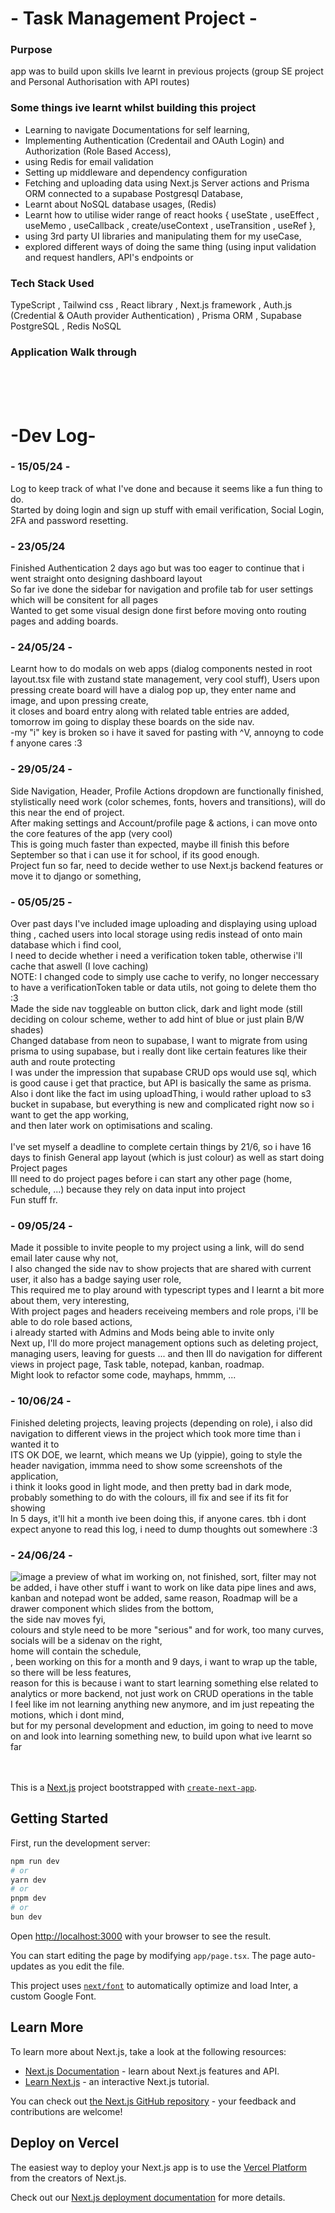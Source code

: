 
# - Task Management Project -
### Purpose
app was to build upon skills Ive learnt in previous projects (group SE project and Personal Authorisation with API routes) <br>
### Some things ive learnt whilst building this project
- Learning to navigate Documentations for self learning, <br>
- Implementing Authentication (Credentail and OAuth Login) and Authorization (Role Based Access), <br>
- using Redis for email validation
- Setting up middleware and dependency configuration <br>
- Fetching and uploading data using Next.js Server actions and Prisma ORM connected to a supabase Postgresql Database, <br>
- Learnt about NoSQL database usages, (Redis) <br>
- Learnt how to utilise wider range of react hooks { useState , useEffect , useMemo , useCallback , create/useContext , useTransition , useRef },<br>
- using 3rd party UI libraries and manipulating them for my useCase, <br>
- explored different ways of doing the same thing (using input validation and request handlers, API's endpoints or 
### Tech Stack Used
TypeScript , Tailwind css , React library , Next.js framework ,
Auth.js (Credential & OAuth provider Authentication) , Prisma ORM , Supabase PostgreSQL , Redis NoSQL
### Application Walk through







<br> <br> <br>
# -Dev Log-
### - 15/05/24 -
Log to keep track of what I've done and because it seems like a fun thing to do. <br>
Started by doing login and sign up stuff with email verification, Social Login, 2FA and password resetting. 
### - 23/05/24
Finished Authentication 2 days ago but was too eager to continue that i went straight onto designing dashboard layout<br>
So far ive done the sidebar for navigation and profile tab for user settings which will be consitent for all pages<br>
Wanted to get some visual design done first before moving onto routing pages and adding boards.
### - 24/05/24 -
Learnt how to do modals on web apps (dialog components nested in root layout.tsx file with zustand state management, very cool stuff),
Users upon pressing create board will have a dialog pop up, they enter name and image, and upon pressing create,<br> 
it closes and board entry along with related table entries are added, tomorrow im going to display these boards on the side nav.<br>
-my "i" key is broken so i have it saved for pasting with ^V, annoyng to code f anyone cares :3
### - 29/05/24 -
Side Navigation, Header, Profile Actions dropdown are functionally finished, <br> 
stylistically need work (color schemes, fonts, hovers and transitions), will do this near the end of project.<br>
After making settings and Account/profile page & actions, i can move onto the core features of the app (very cool)<br>
This is going much faster than expected, maybe ill finish this before September so that i can use it for school, if its good enough. <br>
Project fun so far, need to decide wether to use Next.js backend features or move it to django or something, <br>
### - 05/05/25 -
Over past days I've included image uploading and displaying using upload thing , cached users into local storage using redis instead of onto main database which i find cool,<br>
I need to decide whether i need a verification token table, otherwise i'll cache that aswell (I love caching) <br>
NOTE: I changed code to simply use cache to verify, no longer neccessary to have a verificationToken table or data utils, not going to delete them tho :3<br>
Made the side nav toggleable on button click, dark and light mode (still deciding on colour scheme, wether to add hint of blue or just plain B/W shades)<br>
Changed database from neon to supabase, I want to migrate from using prisma to using supabase, but i really dont like certain features like their auth and route protecting <br>
I was under the impression that supabase CRUD ops would use sql, which is good cause i get that practice, but API is basically the same as prisma.
Also i dont like the fact im using uploadThing, i would rather upload to s3 bucket in supabase, but everything is new and complicated right now so i want to get the app working, <br>
and then later work on optimisations and scaling.<br><br>
I've set myself a deadline to complete certain things by 21/6, so i have 16 days to finish General app layout (which is just colour) as well as start doing Project pages<br>
Ill need to do project pages before i can start any other page (home, schedule, ...) because they rely on data input into project<br>
Fun stuff fr.
### - 09/05/24 -
Made it possible to invite people to my project using a link, will do send email later cause why not, <br>
I also changed the side nav to show projects that are shared with current user, it also has a badge saying user role, <br>
This required me to play around with typescript types and I learnt a bit more about them, very interesting, <br>
With project pages and headers receiveing members and role props, i'll be able to do role based actions, <br>
i already started with Admins and Mods being able to invite only <br>
Next up, I'll do more project management options such as deleting project, managing users, leaving for guests ... and then Ill do navigation for different views in project page, Task table, notepad, kanban, roadmap. <br>
Might look to refactor some code, mayhaps, hmmm, ...
### - 10/06/24 - 
Finished deleting projects, leaving projects (depending on role), i also did navigation to different views in the project which took more time than i wanted it to<br>
ITS OK DOE, we learnt, which means we Up (yippie), going to style the header navigation, immma need to show some screenshots of the application, <br>
i think it looks good in light mode, and then pretty bad in dark mode, probably something to do with the colours, ill fix and see if its fit for showing <br>
In 5 days, it'll hit a month ive been doing this, if anyone cares. tbh i dont expect anyone to read this log, i need to dump thoughts out somewhere :3
### - 24/06/24 -
![image](https://github.com/MaksPikul/Planner_WebApp_Project/assets/128612499/29d9400b-5bea-4872-aa9f-ff1e193aa599)
a preview of what im working on, not finished,
sort, filter may not be added, i have other stuff i want to work on like data pipe lines and aws, <br>
kanban and notepad wont be added, same reason, Roadmap will be a drawer component which slides from the bottom, <br>
the side nav moves fyi,  <br>
colours and style need to be more "serious" and for work, too many curves,  <br>
socials will be a sidenav on the right, <br>
home will contain the schedule,  <br>,
been working on this for a month and 9 days, i want to wrap up the table, so there will be less features, <br>
reason for this is because i want to start learning something else related to analytics or more backend, not just work on CRUD operations in the table <br>
I feel like im not learning anything new anymore, and im just repeating the motions, which i dont mind,<br> 
but for my personal development and eduction, im going to need to move on and look into learning something new, to build upon what ive learnt so far <br>




<br><br>
This is a [Next.js](https://nextjs.org/) project bootstrapped with [`create-next-app`](https://github.com/vercel/next.js/tree/canary/packages/create-next-app).

## Getting Started

First, run the development server:

```bash
npm run dev
# or
yarn dev
# or
pnpm dev
# or
bun dev
```

Open [http://localhost:3000](http://localhost:3000) with your browser to see the result.

You can start editing the page by modifying `app/page.tsx`. The page auto-updates as you edit the file.

This project uses [`next/font`](https://nextjs.org/docs/basic-features/font-optimization) to automatically optimize and load Inter, a custom Google Font.

## Learn More

To learn more about Next.js, take a look at the following resources:

- [Next.js Documentation](https://nextjs.org/docs) - learn about Next.js features and API.
- [Learn Next.js](https://nextjs.org/learn) - an interactive Next.js tutorial.

You can check out [the Next.js GitHub repository](https://github.com/vercel/next.js/) - your feedback and contributions are welcome!

## Deploy on Vercel

The easiest way to deploy your Next.js app is to use the [Vercel Platform](https://vercel.com/new?utm_medium=default-template&filter=next.js&utm_source=create-next-app&utm_campaign=create-next-app-readme) from the creators of Next.js.

Check out our [Next.js deployment documentation](https://nextjs.org/docs/deployment) for more details.










